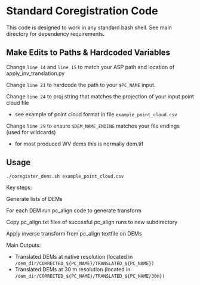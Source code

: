 # Standard Coregistration Code

This code is designed to work in any standard bash shell.
See main directory for dependency requirements.

## Make Edits to Paths & Hardcoded Variables
Change `line 14` and `line 15` to match your ASP path and location of apply_inv_translation.py

Change `line 21` to hardcode the path to your `$PC_NAME` input.

Change `line 24` to proj string that matches the projection of your input point cloud file
- see example of point cloud format in file `example_point_cloud.csv`

Change `line 29` to ensure `$DEM_NAME_ENDING` matches your file endings (used for wildcards)
- for most produced WV dems this is normally dem.tif

## Usage

`./coregister_dems.sh example_point_cloud.csv`

Key steps:

Generate lists of DEMs

For each DEM run pc_align code to generate transform

Copy pc_align.txt files of succesful pc_align runs to new subdirectory

Apply inverse transform from pc_align textfile on DEMs

Main Outputs:
- Translated DEMs at native resolution (located in `/dem_dir/CORRECTED_${PC_NAME}/TRANSLATED_${PC_NAME})`
- Translated DEMs at 30 m resolution (located in `/dem_dir/CORRECTED_${PC_NAME}/TRANSLATED_${PC_NAME/30m})`
